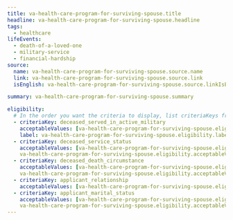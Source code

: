 ```yaml
---
title: va-health-care-program-for-surviving-spouse.title
headline: va-health-care-program-for-surviving-spouse.headline
tags:
  - healthcare
lifeEvents:
  - death-of-a-loved-one
  - military-service
  - financial-hardship
source:
  name: va-health-care-program-for-surviving-spouse.source.name
  link: va-health-care-program-for-surviving-spouse.source.link
  isEnglish: va-health-care-program-for-surviving-spouse.source.linkIsEnglish

summary: va-health-care-program-for-surviving-spouse.summary

eligibility:
  # In the order you want the criteria to display, list criteriaKeys from the csv here, each followed by a comma-separated list of which values indicate eligibility for that criteria. Wrap individual values in quotes if they have inner commas.
  - criteriaKey: deceased_served_in_active_military
    acceptableValues: [va-health-care-program-for-surviving-spouse.eligibility.acceptableValues]
    label: va-health-care-program-for-surviving-spouse.eligibility.label
  - criteriaKey: deceased_service_status
    acceptableValues: [va-health-care-program-for-surviving-spouse.eligibility.acceptableValues1, 
    va-health-care-program-for-surviving-spouse.eligibility.acceptableValues2]
  - criteriaKey: deceased_death_circumstance
    acceptableValues: [va-health-care-program-for-surviving-spouse.eligibility.acceptableValues3, 
    va-health-care-program-for-surviving-spouse.eligibility.acceptableValues4]
  - criteriaKey: applicant_relationship
    acceptableValues: [va-health-care-program-for-surviving-spouse.eligibility.acceptableValues5]
  - criteriaKey: applicant_marital_status
    acceptableValues: [va-health-care-program-for-surviving-spouse.eligibility.acceptableValues6, 
    va-health-care-program-for-surviving-spouse.eligibility.acceptableValues7]
---
```


